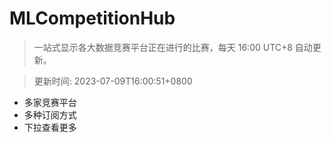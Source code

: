 # MLCompetitionHub

> 一站式显示各大数据竞赛平台正在进行的比赛，每天 16:00 UTC+8 自动更新。
  
> 更新时间: 2023-07-09T16:00:51+0800 

* 多家竞赛平台
* 多种订阅方式
* 下拉查看更多